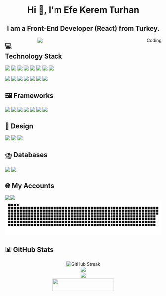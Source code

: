 <h1 align="center">Hi 👋, I'm Efe Kerem Turhan</h1>
<h2 align="center">I am a Front-End Developer (React) from Turkey.</h2>



<div align="right">
  <img align="right" alt="Coding" width="400" src="./coding.gif"/>
</div>

## 💻 Technology Stack
<div  align="left" cursor="cursor:copy;">

<a href="#"><img src="https://img.shields.io/badge/JavaScript-F7DF1E?logo=javascript&logoColor=000"></a>
<a href="#"><img src="https://img.shields.io/badge/Java-%23ED8B00.svg?logo=openjdk&logoColor=white"></a>
<a href="#"><img src="https://custom-icon-badges.demolab.com/badge/C%23-%23239120.svg?logo=cshrp&logoColor=white"></a>
<a href="#"><img src="TypeScript](https://img.shields.io/badge/TypeScript-3178C6?logo=typescript&logoColor=fff"></a>
<a href="#"><img src="https://img.shields.io/badge/php-%23777BB4.svg?&logo=php&logoColor=white"></a>
<a href="#"><img src="https://img.shields.io/badge/JSON-000?logo=json&logoColor=fff"></a>
<a href="#"><img src="https://img.shields.io/badge/HTML-%23E34F26.svg?logo=html5&logoColor=white"></a>
<a href="#"><img src="https://img.shields.io/badge/CSS-1572B6?logo=css3&logoColor=fff"></a>
</div>

<a href="#"><img src="https://img.shields.io/badge/React-%2320232a.svg?logo=react&logoColor=%2361DAFB"></a>
<a href="#"><img src="https://img.shields.io/badge/Next.js-black?logo=next.js&logoColor=white"></a>
<a href="#"><img src="https://img.shields.io/badge/Figma-F24E1E?logo=figma&logoColor=white"></a>
<a href="#"><img src="https://img.shields.io/badge/Yarn-2C8EBB?logo=yarn&logoColor=fff"></a>
<a href="#"><img src="https://img.shields.io/badge/WordPress-%2321759B.svg?logo=wordpress&logoColor=white"></a>
<a href="#"><img src="https://img.shields.io/badge/Bootstrap-7952B3?logo=bootstrap&logoColor=fff"></a>
<a href="#"><img src="https://img.shields.io/badge/Tailwind%20CSS-%2338B2AC.svg?logo=tailwind-css&logoColor=white"></a>

## 🖼️ Frameworks
<div  align="left" cursor="cursor:copy;">
  <a href="#"><img src="https://img.shields.io/badge/Next.js-black?logo=next.js&logoColor=white"></a>
  <a href="#"><img src="https://img.shields.io/badge/React-%2320232a.svg?logo=react&logoColor=%2361DAFB"></a>
  <a href="#"><img src="https://img.shields.io/badge/React%20Hook%20Form-EC5990?logo=reacthookform&logoColor=fff"></a>
  <a href="#"><img src="https://img.shields.io/badge/React%20Query-FF4154?logo=reactquery&logoColor=fff"></a>
  <a href="#"><img src="https://img.shields.io/badge/React%20Table-FF4154?logo=reacttable&logoColor=fff"></a>
  <a href="#"><img src="https://img.shields.io/badge/Redux-764ABC?logo=redux&logoColor=fff"></a>
  <a href="#"><img src="https://img.shields.io/badge/Tailwind%20CSS-%2338B2AC.svg?logo=tailwind-css&logoColor=white"></a>
</div>

## 🎨 Design
<div  align="left" cursor="cursor:copy;">
    <a href="#"><img src="https://img.shields.io/badge/Figma-F24E1E?logo=figma&logoColor=white"></a>
    <a href="#"><img src="https://img.shields.io/badge/Canva-%2300C4CC.svg?&logo=Canva&logoColor=white"></a>
    <a href="#"><img src="https://img.shields.io/badge/Framer-05F?logo=framer&logoColor=fff"></a>
</div>

## ⛈️ Databases
<div  align="left" cursor="cursor:copy;">
  <a href="#"><img src="https://img.shields.io/badge/MySQL-4479A1?logo=mysql&logoColor=fff"></a>
  <a href="#"><img src="https://img.shields.io/badge/Firebase-039BE5?logo=Firebase&logoColor=white"></a>
</div>







## 🌐 My Accounts
<div style="display:flex;">
<a target="_blank" rel="noopener noreferrer" href="https://www.instagram.com/efekeremturhan" ><img src="https://img.shields.io/badge/Instagram-E4405F?style=for-the-badge&logo=instagram&logoColor=white"></a>
<a href="https://www.linkedin.com/in/efekeremturhan/" target="_blank"><img src="https://img.shields.io/badge/LinkedIn-0077B5?style=for-the-badge&logo=linkedin&logoColor=white"></a>


</div>
<picture>
  <source media="(prefers-color-scheme: dark)" srcset="https://github.com/efekeremturhan/efekeremturhan/blob/output/snake-dark.svg" />
  <source media="(prefers-color-scheme: light)" srcset="https://github.com/efekeremturhan/efekeremturhan/blob/output/snake.svg" />
  <img alt="github-snake" src="https://github.com/efekeremturhan/efekeremturhan/blob/output/snake.svg" />
</picture>


## 📊 GitHub Stats

<div align="center">
  <img  width="400" src="https://streak-stats.demolab.com?user=efekeremturhan&theme=dracula&date_format=n%2Fj%5B%2FY%5D&hide_border=false" alt="GitHub Streak" />
</div>
<div align="center">
  <img width="400" src="https://github-readme-stats.vercel.app/api/top-langs?username=efekeremturhan&locale=en&hide_title=false&layout=compact&card_width=320&langs_count=6&theme=dracula&hide_border=false" />
</div>
<div align="center">
  <img width="400" src="https://github-readme-stats.vercel.app/api/?username=efekeremturhan&show_icons=true&theme=dracula&include_all_commits=true" />
</div>
<div align="center">
  <img height="40" width="200" src="https://komarev.com/ghpvc/?username=efekeremturhan&color=FF5106" />
</div>
